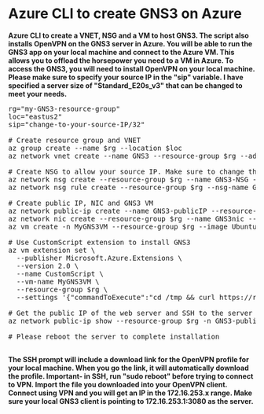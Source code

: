 # Azure CLI to create GNS3 on Azure

**Azure CLI to create a VNET, NSG and a VM to host GNS3. The script also installs OpenVPN on the GNS3 server in Azure. You will be able to run the GNS3 app on your local machine and connect to the Azure VM. This allows you to offload the horsepower you need to a VM in Azure. To access the GNS3, you will need to install OpenVPN on your local machine. Please make sure to specify your source IP in the "sip" variable. I have specified a server size of "Standard_E20s_v3" that can be changed to meet your needs.**
<pre lang="...">
rg="my-GNS3-resource-group"
loc="eastus2"
sip="change-to-your-source-IP/32"

# Create resource group and VNET
az group create --name $rg --location $loc
az network vnet create --name GNS3 --resource-group $rg --address-prefix 192.168.100.0/24 --subnet-name vm --subnet-prefix 192.168.100.0/24 --location $loc

# Create NSG to allow your source IP. Make sure to change the "sip" variable above to your source IP
az network nsg create --resource-group $rg --name GNS3-NSG --location $loc
az network nsg rule create --resource-group $rg --nsg-name GNS3-NSG --name AllowSIP --access Allow --protocol "*" --direction Inbound --priority 130 --source-address-prefix $sip --source-port-range "*" --destination-address-prefix "*" --destination-port-range "*"

# Create public IP, NIC and GNS3 VM
az network public-ip create --name GNS3-publicIP --resource-group $rg --location $loc --allocation-method Static
az network nic create --resource-group $rg --name GNS3nic --location $loc --subnet vm --vnet-name GNS3 --public-ip-address GNS3-publicIP --ip-forwarding true --network-security-group GNS3-NSG
az vm create -n MyGNS3VM --resource-group $rg --image UbuntuLTS --admin-username azureuser --admin-password Msft123Msft123 --nics GNS3nic --location $loc --size Standard_E20s_v3

# Use CustomScript extension to install GNS3
az vm extension set \
  --publisher Microsoft.Azure.Extensions \
  --version 2.0 \
  --name CustomScript \
  --vm-name MyGNS3VM \
  --resource-group $rg \
  --settings '{"commandToExecute":"cd /tmp && curl https://raw.githubusercontent.com/GNS3/gns3-server/master/scripts/remote-install.sh > gns3-remote-install.sh && sudo bash gns3-remote-install.sh --with-openvpn --with-iou --with-i386-repository"}'

# Get the public IP of the web server and SSH to the server with azureuser/Msft123Msft123
az network public-ip show --resource-group $rg -n GNS3-publicIP --query "{address: ipAddress}" --output tsv

# Please reboot the server to complete installation

</pre>

**The SSH prompt will include a download link for the OpenVPN profile for your local machine. When you go the link, it will automatically download the profile. Important- in SSH, run "sudo reboot" before trying to connect to VPN. Import the file you downloaded into your OpenVPN client. Connect using VPN and you will get an IP in the 172.16.253.x range. Make sure your local GNS3 client is pointing to 172.16.253.1:3080 as the server.**
